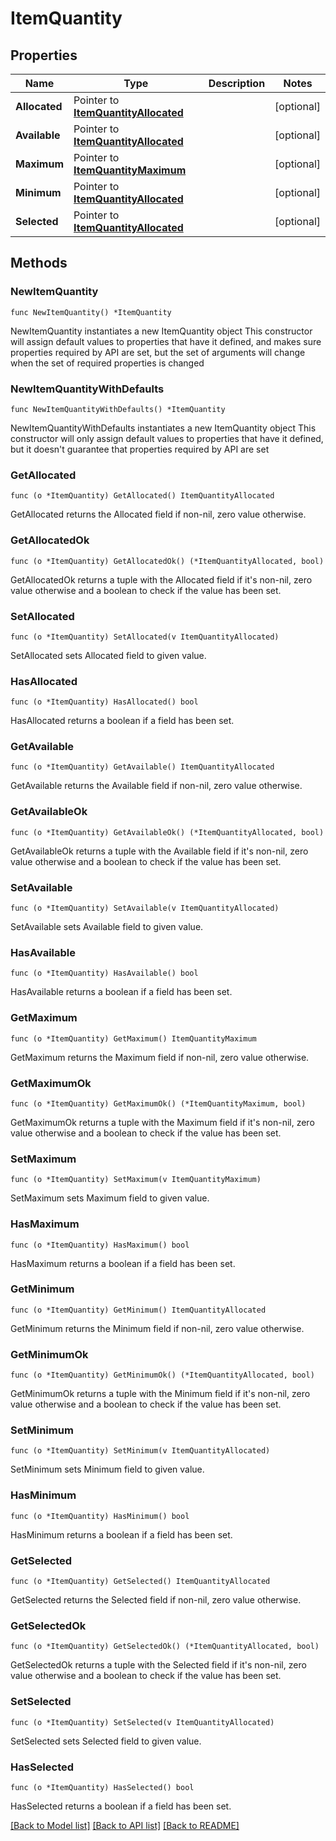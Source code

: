 # ItemQuantity

## Properties

Name | Type | Description | Notes
------------ | ------------- | ------------- | -------------
**Allocated** | Pointer to [**ItemQuantityAllocated**](ItemQuantityAllocated.md) |  | [optional] 
**Available** | Pointer to [**ItemQuantityAllocated**](ItemQuantityAllocated.md) |  | [optional] 
**Maximum** | Pointer to [**ItemQuantityMaximum**](ItemQuantityMaximum.md) |  | [optional] 
**Minimum** | Pointer to [**ItemQuantityAllocated**](ItemQuantityAllocated.md) |  | [optional] 
**Selected** | Pointer to [**ItemQuantityAllocated**](ItemQuantityAllocated.md) |  | [optional] 

## Methods

### NewItemQuantity

`func NewItemQuantity() *ItemQuantity`

NewItemQuantity instantiates a new ItemQuantity object
This constructor will assign default values to properties that have it defined,
and makes sure properties required by API are set, but the set of arguments
will change when the set of required properties is changed

### NewItemQuantityWithDefaults

`func NewItemQuantityWithDefaults() *ItemQuantity`

NewItemQuantityWithDefaults instantiates a new ItemQuantity object
This constructor will only assign default values to properties that have it defined,
but it doesn't guarantee that properties required by API are set

### GetAllocated

`func (o *ItemQuantity) GetAllocated() ItemQuantityAllocated`

GetAllocated returns the Allocated field if non-nil, zero value otherwise.

### GetAllocatedOk

`func (o *ItemQuantity) GetAllocatedOk() (*ItemQuantityAllocated, bool)`

GetAllocatedOk returns a tuple with the Allocated field if it's non-nil, zero value otherwise
and a boolean to check if the value has been set.

### SetAllocated

`func (o *ItemQuantity) SetAllocated(v ItemQuantityAllocated)`

SetAllocated sets Allocated field to given value.

### HasAllocated

`func (o *ItemQuantity) HasAllocated() bool`

HasAllocated returns a boolean if a field has been set.

### GetAvailable

`func (o *ItemQuantity) GetAvailable() ItemQuantityAllocated`

GetAvailable returns the Available field if non-nil, zero value otherwise.

### GetAvailableOk

`func (o *ItemQuantity) GetAvailableOk() (*ItemQuantityAllocated, bool)`

GetAvailableOk returns a tuple with the Available field if it's non-nil, zero value otherwise
and a boolean to check if the value has been set.

### SetAvailable

`func (o *ItemQuantity) SetAvailable(v ItemQuantityAllocated)`

SetAvailable sets Available field to given value.

### HasAvailable

`func (o *ItemQuantity) HasAvailable() bool`

HasAvailable returns a boolean if a field has been set.

### GetMaximum

`func (o *ItemQuantity) GetMaximum() ItemQuantityMaximum`

GetMaximum returns the Maximum field if non-nil, zero value otherwise.

### GetMaximumOk

`func (o *ItemQuantity) GetMaximumOk() (*ItemQuantityMaximum, bool)`

GetMaximumOk returns a tuple with the Maximum field if it's non-nil, zero value otherwise
and a boolean to check if the value has been set.

### SetMaximum

`func (o *ItemQuantity) SetMaximum(v ItemQuantityMaximum)`

SetMaximum sets Maximum field to given value.

### HasMaximum

`func (o *ItemQuantity) HasMaximum() bool`

HasMaximum returns a boolean if a field has been set.

### GetMinimum

`func (o *ItemQuantity) GetMinimum() ItemQuantityAllocated`

GetMinimum returns the Minimum field if non-nil, zero value otherwise.

### GetMinimumOk

`func (o *ItemQuantity) GetMinimumOk() (*ItemQuantityAllocated, bool)`

GetMinimumOk returns a tuple with the Minimum field if it's non-nil, zero value otherwise
and a boolean to check if the value has been set.

### SetMinimum

`func (o *ItemQuantity) SetMinimum(v ItemQuantityAllocated)`

SetMinimum sets Minimum field to given value.

### HasMinimum

`func (o *ItemQuantity) HasMinimum() bool`

HasMinimum returns a boolean if a field has been set.

### GetSelected

`func (o *ItemQuantity) GetSelected() ItemQuantityAllocated`

GetSelected returns the Selected field if non-nil, zero value otherwise.

### GetSelectedOk

`func (o *ItemQuantity) GetSelectedOk() (*ItemQuantityAllocated, bool)`

GetSelectedOk returns a tuple with the Selected field if it's non-nil, zero value otherwise
and a boolean to check if the value has been set.

### SetSelected

`func (o *ItemQuantity) SetSelected(v ItemQuantityAllocated)`

SetSelected sets Selected field to given value.

### HasSelected

`func (o *ItemQuantity) HasSelected() bool`

HasSelected returns a boolean if a field has been set.


[[Back to Model list]](../README.md#documentation-for-models) [[Back to API list]](../README.md#documentation-for-api-endpoints) [[Back to README]](../README.md)


